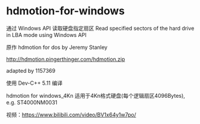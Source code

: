 # hdmotion-for-windows
通过 Windows API 读取硬盘指定扇区  Read specified sectors of the hard drive in LBA mode using Windows API

原作 hdmotion for dos by Jeremy Stanley

http://hdmotion.pingerthinger.com/hdmotion.zip

adapted by 1157369

使用 Dev-C++ 5.11 编译

hdmotion for windows_4Kn 适用于4Kn格式硬盘(每个逻辑扇区4096Bytes), e.g. ST4000NM0031


视频：https://www.bilibili.com/video/BV1x64y1w7po/
